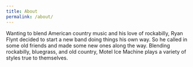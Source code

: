 ```yaml
---
title: About
permalink: /about/
---
```


Wanting to blend American country music and his love of rockabilly, Ryan Flynt decided to start a new band doing things his own way. So he called in some old friends and made some new ones along the way. Blending rockabilly, bluegrass, and old country, Motel Ice Machine plays a variety of styles true to themselves.
